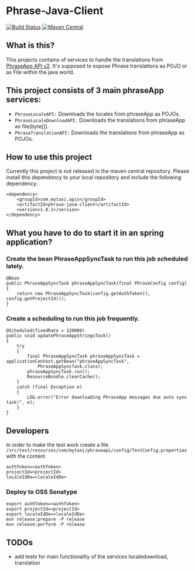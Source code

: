 # Phrase-Java-Client 
[![Build Status](https://travis-ci.org/mytaxi/phrase-java-client.svg?branch=master)](https://travis-ci.org/mytaxi/phrase-java-client)
[![Maven Central](https://maven-badges.herokuapp.com/maven-central/com.mytaxi.apis/phrase-java-client/badge.svg?x=1)](https://maven-badges.herokuapp.com/maven-central/com.mytaxi.apis/phrase-java-client)
## What is this?
This projects contains of services to handle the translations from [PhraseApp API v2](http://docs.phraseapp.com/api/v2/).
It's supposed to expose Phrase translations as POJO or as File within the java world.

## This project consists of 3 main phraseApp services:
- `PhraseLocaleAPI:` Downloads the locales from phraseApp as POJOs.
- `PhraseLocaleDownloadAPI:` Downloads the translations from phraseApp as file(byte[]).
- `PhraseTranslationAPI:` Downloads the translations from phraseApp as POJOs.


## How to use this project
Currently this project is not released in the maven central repository.
Please install this dependency to your local repository and include the following dependency:
```
<dependency>
    <groupId>com.mytaxi.apis</groupId>
    <artifactId>phrase-java-client</artifactId>
    <version>1.0.1</version>
</dependency>
```


## What you have to do to start it in an spring application?

### Create the bean PhraseAppSyncTask to run this job scheduled lately.

    @Bean
    public PhraseAppSyncTask phraseAppSyncTask(final PhraseConfig config)
    {
        return new PhraseAppSyncTask(config.getAuthToken(), config.getProjectId());
    }

### Create a scheduling to run this job frequently.

    @Scheduled(fixedRate = 120000)
    public void updatePhraseAppStringsTask()
    {
        try
        {
            final PhraseAppSyncTask phraseAppSyncTask = applicationContext.getBean("phraseAppSyncTask",
                PhraseAppSyncTask.class);
            phraseAppSyncTask.run();
            ResourceBundle.clearCache();
        }
        catch (final Exception e)
        {
            LOG.error("Error downloading PhraseApp messages due auto sync task!", e);
        }
    }

## Developers
In order to make the test work create a file `/src/test/resources/com/mytaxi/phraseapi/config/TestConfig.properties` with the content
```properties
authToken=<authToken>
projectId=<projectId>
localeIdDe=<localeIdDe>
```

### Deploy to OSS Sonatype
```
export authToken=<authToken>
export projectId=<projectId>
export localeIdDe=<localeIdDe>
mvn release:prepare -P release
mvn release:perform -P release
```

## TODOs
- add tests for main functionality of the services localedownload, translation
